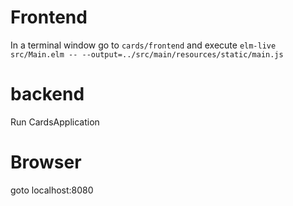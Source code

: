 # Frontend

In a terminal window go to `cards/frontend` and execute 
`elm-live src/Main.elm -- --output=../src/main/resources/static/main.js`

# backend
Run CardsApplication

# Browser
 goto localhost:8080
